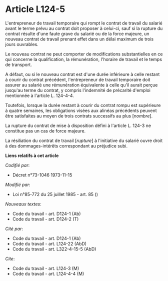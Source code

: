 # Article L124-5

L'entrepreneur de travail temporaire qui rompt le contrat de travail du salarié avant le terme prévu au contrat doit proposer
à celui-ci, sauf si la rupture du contrat résulte d'une faute grave du salarié ou de la force majeure, un nouveau contrat de
travail prenant effet dans un délai maximum de trois jours ouvrables.

Le nouveau contrat ne peut comporter de modifications substantielles en ce qui concerne la qualification, la rémunération,
l'horaire de travail et le temps de transport.

A défaut, ou si le nouveau contrat est d'une durée inférieure à celle restant à courir du contrat précédent, l'entrepreneur
de travail temporaire doit assurer au salarié une rémunération équivalente à celle qu'il aurait perçue jusqu'au terme du
contrat, y compris l'indemnité de précarité d'emploi mentionnée à l'article L. 124-4-4.

Toutefois, lorsque la durée restant à courir du contrat rompu est supérieure à quatre semaines, les obligations visées aux
alinéas précédents peuvent être satisfaites au moyen de trois contrats successifs au plus [*nombre*].

La rupture du contrat de mise à disposition défini à l'article L. 124-3 ne constitue pas un cas de force majeure.

La résiliation du contrat de travail [*rupture*] à l'initiative du salarié ouvre droit à des dommages-intérêts correspondant
au préjudice subi.

**Liens relatifs à cet article**

_Codifié par_:

  - Décret n°73-1046 1973-11-15

_Modifié par_:

  - Loi n°85-772 du 25 juillet 1985 - art. 85 ()

_Nouveaux textes_:

  - Code du travail - art. D124-1 (Ab)
  - Code du travail - art. D124-2 (T)

_Cité par_:

  - Code du travail - art. D124-1 (Ab)
  - Code du travail - art. L124-22 (AbD)
  - Code du travail - art. L322-4-15-5 (AbD)

_Cite_:

  - Code du travail - art. L124-3 (M)
  - Code du travail - art. L124-4-4 (M)
